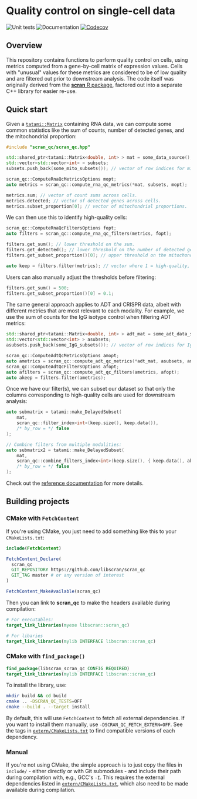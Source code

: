 # Quality control on single-cell data

![Unit tests](https://github.com/libscran/quality_control/actions/workflows/run-tests.yaml/badge.svg)
![Documentation](https://github.com/libscran/quality_control/actions/workflows/doxygenate.yaml/badge.svg)
[![Codecov](https://codecov.io/gh/libscran/quality_control/graph/badge.svg?token=JWV0I4WJX2)](https://codecov.io/gh/libscran/quality_control)

## Overview

This repository contains functions to perform quality control on cells, using metrics computed from a gene-by-cell matrix of expression values.
Cells with "unusual" values for these metrics are considered to be of low quality and are filtered out prior to downstream analysis.
The code itself was originally derived from the [**scran** R package](https://bioconductor.org/packages/scran),
factored out into a separate C++ library for easier re-use.

## Quick start

Given a [`tatami::Matrix`](https://github.com/tatami-inc/tatami) containing RNA data,
we can compute some common statistics like the sum of counts, number of detected genes, and the mitochondrial proportion:

```cpp
#include "scran_qc/scran_qc.hpp"

std::shared_ptr<tatami::Matrix<double, int> > mat = some_data_source();
std::vector<std::vector<int> > subsets;
subsets.push_back(some_mito_subsets()); // vector of row indices for mitochondrial genes.

scran_qc::ComputeRnaQcMetricsOptions mopt;
auto metrics = scran_qc::compute_rna_qc_metrics(*mat, subsets, mopt);

metrics.sum; // vector of count sums across cells. 
metrics.detected; // vector of detected genes across cells.
metrics.subset_proportion[0]; // vector of mitochondrial proportions.
```

We can then use this to identify high-quality cells:

```cpp
scran_qc::ComputeRnaQcFiltersOptions fopt;
auto filters = scran_qc::compute_rna_qc_filters(metrics, fopt);

filters.get_sum(); // lower threshold on the sum.
filters.get_detected(); // lower threshold on the number of detected genes.
filters.get_subset_proportion()[0]; // upper threshold on the mitochondrial proportion.

auto keep = filters.filter(metrics); // vector where 1 = high-quality, 0 = low-quality.
```

Users can also manually adjust the thresholds before filtering:

```cpp
filters.get_sum() = 500;
filters.get_subset_proportion()[0] = 0.1;
```

The same general approach applies to ADT and CRISPR data, albeit with different metrics that are most relevant to each modality. 
For example, we use the sum of counts for the IgG isotype control when filtering ADT metrics:

```cpp
std::shared_ptr<tatami::Matrix<double, int> > adt_mat = some_adt_data_source();
std::vector<std::vector<int> > asubsets;
asubsets.push_back(some_IgG_subsets()); // vector of row indices for IgG controls.

scran_qc::ComputeAdtQcMetricsOptions amopt;
auto ametrics = scran_qc::compute_adt_qc_metrics(*adt_mat, asubsets, amopt);
scran_qc::ComputeAdtQcFiltersOptions afopt;
auto afilters = scran_qc::compute_adt_qc_filters(ametrics, afopt);
auto akeep = filters.filter(ametrics);
```

Once we have our filter(s), we can subset our dataset so that only the columns corresponding to high-quality cells are used for downstream analysis:

```cpp
auto submatrix = tatami::make_DelayedSubset(
    mat, 
    scran_qc::filter_index<int>(keep.size(), keep.data()),
    /* by_row = */ false
);

// Combine filters from multiple modalities:
auto submatrix2 = tatami::make_DelayedSubset(
    mat, 
    scran_qc::combine_filters_index<int>(keep.size(), { keep.data(), akeep.data() }),
    /* by_row = */ false
);
```

Check out the [reference documentation](https://libscran.github.io/scran_qc) for more details.

## Building projects

### CMake with `FetchContent`

If you're using CMake, you just need to add something like this to your `CMakeLists.txt`:

```cmake
include(FetchContent)

FetchContent_Declare(
  scran_qc
  GIT_REPOSITORY https://github.com/libscran/scran_qc
  GIT_TAG master # or any version of interest
)

FetchContent_MakeAvailable(scran_qc)
```

Then you can link to **scran_qc** to make the headers available during compilation:

```cmake
# For executables:
target_link_libraries(myexe libscran::scran_qc)

# For libaries
target_link_libraries(mylib INTERFACE libscran::scran_qc)
```

### CMake with `find_package()`

```cmake
find_package(libscran_scran_qc CONFIG REQUIRED)
target_link_libraries(mylib INTERFACE libscran::scran_qc)
```

To install the library, use:

```sh
mkdir build && cd build
cmake .. -DSCRAN_QC_TESTS=OFF
cmake --build . --target install
```

By default, this will use `FetchContent` to fetch all external dependencies.
If you want to install them manually, use `-DSCRAN_QC_FETCH_EXTERN=OFF`.
See the tags in [`extern/CMakeLists.txt`](extern/CMakeLists.txt) to find compatible versions of each dependency.

### Manual

If you're not using CMake, the simple approach is to just copy the files in `include/` - either directly or with Git submodules - and include their path during compilation with, e.g., GCC's `-I`.
This requires the external dependencies listed in [`extern/CMakeLists.txt`](extern/CMakeLists.txt), which also need to be made available during compilation.
